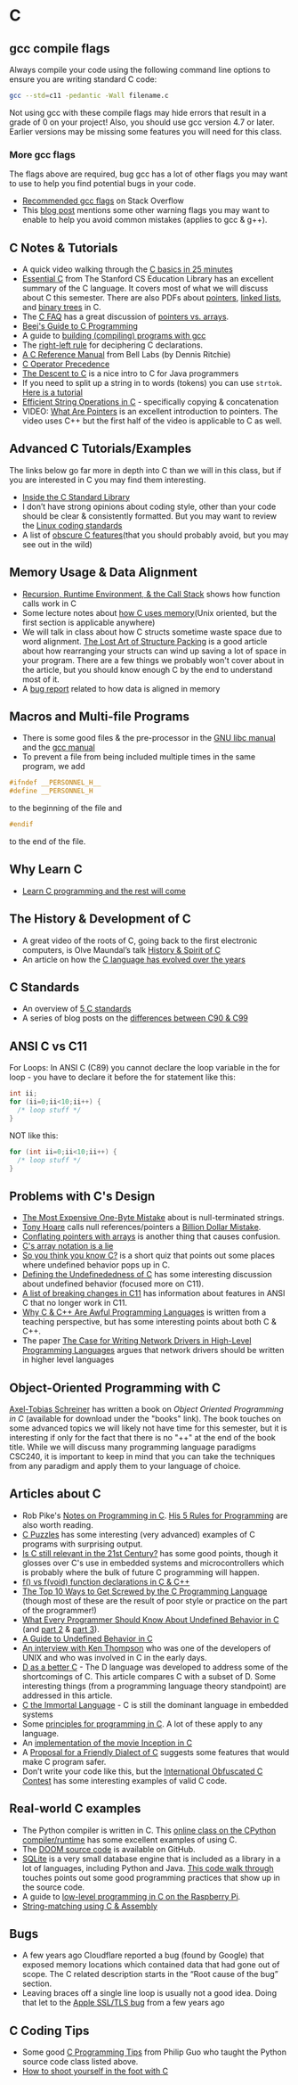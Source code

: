 # C

## gcc compile flags

Always compile your code using the following command line options to ensure you are writing standard C code:

```bash
gcc --std=c11 -pedantic -Wall filename.c
```

Not using gcc with these compile flags may hide errors that result in a grade of 0 on your project!
Also, you should use gcc version 4.7 or later.  Earlier versions may be missing some features you will need for this class.

### More gcc flags

The flags above are required, bug gcc has a lot of other flags you may want to use to help you find potential bugs in your code.

- [Recommended gcc flags](https://stackoverflow.com/questions/154630/recommended-gcc-warning-options-for-c?noredirect=1&lq=1) on Stack Overflow
- This [blog post](https://kristerw.blogspot.com/2017/09/useful-gcc-warning-options-not-enabled.html) mentions some other warning flags you may want to enable to help you avoid common mistakes (applies to gcc & g++).

## C Notes & Tutorials

- A quick video walking through the [C basics in 25 minutes](https://www.youtube.com/watch?v=3lQEunpmtRA)
- [Essential C](http://cslibrary.stanford.edu/101/) from The Stanford CS Education Library has an excellent summary of the C language.  It covers most of what we will discuss about C this semester.  There are also PDFs about [pointers](http://cslibrary.stanford.edu/102/), [linked lists](http://cslibrary.stanford.edu/103/), and [binary trees](http://cslibrary.stanford.edu/110/) in C.
- The [C FAQ](http://c-faq.com/) has a great discussion of [pointers vs. arrays](http://c-faq.com/aryptr/aryptrequiv.html).
- [Beej's Guide to C Programming](http://beej.us/guide/bgc/)
- A guide to [building (compiling) programs with gcc](http://seenaburns.com/building-c-programs/)
- The [right-left rule](http://cseweb.ucsd.edu/~ricko/rt_lt.rule.html) for deciphering C declarations.
- [A C Reference Manual](https://www.bell-labs.com/usr/dmr/www/cman.pdf) from Bell Labs (by Dennis Ritchie)
- [C Operator Precedence](https://en.cppreference.com/w/c/language/operator_precedence)
- [The Descent to C](https://www.chiark.greenend.org.uk/~sgtatham/cdescent/) is a nice intro to C for Java programmers
- If you need to split up a string in to words (tokens) you can use ```strtok```.  [Here is a tutorial](https://onebyezero.blogspot.com/2018/12/string-tokenization-in-c.html)
- [Efficient String Operations in C](https://developers.redhat.com/blog/2019/08/12/efficient-string-copying-and-concatenation-in-c/) - specifically copying & concatenation
- VIDEO: [What Are Pointers](https://www.youtube.com/watch?v=iChalAKXffs) is an excellent introduction to pointers.  The video uses C++ but the first half of the video is applicable to C as well.

## Advanced C Tutorials/Examples

The links below go far more in depth into C than we will in this class, but if you are interested in C you may find them interesting.

- [Inside the C Standard Library](https://begriffs.com/posts/2019-01-19-inside-c-standard-lib.html)
- I don’t have strong opinions about coding style, other than your code should be clear & consistently formatted.  But you may want to review the [Linux coding standards](https://www.kernel.org/doc/html/v4.10/process/coding-style.html)
- A list of [obscure C features](https://multun.net/obscure-c-features.html)(that you should probably avoid, but you may see out in the wild)

## Memory Usage & Data Alignment

- [Recursion, Runtime Environment, & the Call Stack](http://www.cs.tau.ac.il/~efif/courses/Software1_Summer_04/lectures/lecture7_2.php) shows how function calls work in C
- Some lecture notes about [how C uses memory](http://web.eecs.utk.edu/~huangj/cs360/360/notes/Memory/lecture.html)(Unix oriented, but the first section is applicable anywhere)
- We will talk in class about how C structs sometime waste space due to word alignment.  [The Lost Art of Structure Packing](http://www.catb.org/esr/structure-packing/?src=yc) is a good article about how rearranging your structs can wind up saving a lot of space in your program.  There are a few things we probably won't cover about in the article, but you should know enough C by the end to understand most of it.
- A [bug report](http://pzemtsov.github.io/2016/11/06/bug-story-alignment-on-x86.html) related to how data is aligned in memory

## Macros and Multi-file Programs

- There is some good files & the pre-processor in the [GNU libc manual](http://www.gnu.org/software/libc/manual/html_node/Header-Files.html) and the [gcc manual](https://gcc.gnu.org/onlinedocs/cpp/Header-Files.html#Header-Files)
- To prevent a file from being included multiple times in the same program, we add

```C
#ifndef __PERSONNEL_H__
#define __PERSONNEL_H
```

to the beginning of the file and

```C
#endif
```

to the end of the file.

## Why Learn C

- [Learn C programming and the rest will come](https://zeroequalsfalse.com/posts/learn-c-programming/)

## The History & Development of C

- A great video of the roots of C, going back to the first electronic computers, is Olve Maundal’s talk [History & Spirit of C](https://www.youtube.com/watch?v=xGVRF-Y--hI)
- An article on how the [C language has evolved over the years](http://www.electronicdesign.com/dev-tools/what-s-difference-between-c-now-and-then)

## C Standards

- An overview of [5 C standards](https://opensourceforu.com/2017/04/different-c-standards-story-c/)
- A series of blog posts on the [differences between C90 & C99](http://www.simplyembedded.org/archives/battle-of-the-standards-round1/)

## ANSI C vs C11

For Loops: In ANSI C (C89) you cannot declare the loop variable in the for loop - you have to declare it before the for statement like this:

```C
int ii;
for (ii=0;ii<10;ii++) {
  /* loop stuff */
}
```

 NOT like this:

```C
for (int ii=0;ii<10;ii++) {
  /* loop stuff */
}
```

## Problems with C's Design

- [The Most Expensive One-Byte Mistake](https://queue.acm.org/detail.cfm?id=2010365) about is null-terminated strings.
- [Tony Hoare](https://en.wikipedia.org/wiki/Tony_Hoare) calls null references/pointers a [Billion Dollar Mistake](https://www.infoq.com/presentations/Null-References-The-Billion-Dollar-Mistake-Tony-Hoare/).
- [Conflating pointers with arrays](https://www.drdobbs.com/architecture-and-design/cs-biggest-mistake/228701625) is another thing that causes confusion.
- [C's array notation is a lie](https://blog.feabhas.com/2016/12/a-convenient-untruth/)
- [So you think you know C?](https://hackernoon.com/so-you-think-you-know-c-8d4e2cd6f6a6#.w115kcmbi) is a short quiz that points out some places where undefined behavior pops up in C.
- [Defining the Undefinededness of C](http://fsl.cs.illinois.edu/FSL/papers/2015/hathhorn-ellison-rosu-2015-pldi/hathhorn-ellison-rosu-2015-pldi-public.pdf) has some interesting discussion about undefined behavior (focused more on C11).
- [A list of breaking changes in C11](https://stackoverflow.com/questions/6399615/what-breaking-changes-are-introduced-in-c11) has information about features in ANSI C that no longer work in C11.
- [Why C & C++ Are Awful Programming Languages](https://www.radford.edu/ibarland/Manifestoes/whyC++isBad.shtml) is written from a teaching perspective, but has some interesting points about both C & C++.
- The paper [The Case for Writing Network Drivers in High-Level Programming Languages](https://www.net.in.tum.de/fileadmin/bibtex/publications/papers/the-case-for-writing-network-drivers-in-high-level-languages.pdf) argues that network drivers should be written in higher level languages

## Object-Oriented Programming with C

[Axel-Tobias Schreiner](https://www.cs.rit.edu/~ats/) has written a book on *Object Oriented Programming in C* (available for download under the "books" link).  The book touches on some advanced topics we will likely not have time for this semester, but it is interesting if only for the fact that there is no "++" at the end of the book title.  While we will discuss many programming language paradigms CSC240, it is important to keep in mind that you can take the techniques from any paradigm and apply them to your language of choice.

## Articles about C

- Rob Pike's [Notes on Programming in C](http://www.lysator.liu.se/c/pikestyle.html).  [His 5 Rules for Programming](http://users.ece.utexas.edu/~adnan/pike.html) are also worth reading.
- [C Puzzles](http://www.gowrikumar.com/c/index.php) has some interesting (very advanced) examples of C programs with surprising output.
- [Is C still relevant in the 21st Century?](https://insights.dice.com/2014/12/08/c-still-relevant-21st-century/) has some good points, though it glosses over C's use in embedded systems and microcontrollers which is probably where the bulk of future C programming will happen.
- [f() vs f(void) function declarations in C & C++](https://nickdesaulniers.github.io/blog/2019/05/12/f-vs-f-void-in-c-vs-c-plus-plus/)
- [The Top 10 Ways to Get Screwed by the C Programming Language](http://tsemba.org/c/topten.html) (though most of these are the result of poor style or practice on the part of the programmer!)
- [What Every Programmer Should Know About Undefined Behavior in C](http://blog.llvm.org/2011/05/what-every-c-programmer-should-know.html) (and [part 2](http://blog.llvm.org/2011/05/what-every-c-programmer-should-know_14.html) & [part 3](http://blog.llvm.org/2011/05/what-every-c-programmer-should-know_21.html)).  
- [A Guide to Undefined Behavior in C](https://blog.regehr.org/archives/213)
- [An interview with Ken Thompson](https://www.drdobbs.com/open-source/interview-with-ken-thompson/229502480) who was one of the developers of UNIX and who was involved in C in the early days.
- [D as a better C](https://dlang.org/blog/2017/08/23/d-as-a-better-c/) - The D language was developed to address some of the shortcomings of C.  This article compares C with a subset of D.  Some interesting things (from a programming language theory standpoint) are addressed in this article.
- [C the Immortal Language](https://embeddedgurus.com/barr-code/2018/02/c-the-immortal-programming-language/) - C is still the dominant language in embedded systems
- Some [principles for programming in C](https://drewdevault.com/2017/03/15/How-I-learned-to-stop-worrying-and-love-C.html).  A lot of these apply to any language.
- An [implementation of the movie Inception in C](https://github.com/karthick18/inception)
- A [Proposal for a Friendly Dialect of C](https://blog.regehr.org/archives/1180) suggests some features that would make C program safer.
- Don’t write your code like this, but the [International Obfuscated C Contest](http://ioccc.org/) has some interesting examples of valid C code.

## Real-world C examples

- The Python compiler is written in C.  This [online class on the CPython compiler/runtime](http://pgbovine.net/cpython-internals.htm) has some excellent examples of using C.
- The [DOOM source code](https://github.com/id-Software/DOOM) is available on GitHub.
- [SQLite](https://www.sqlite.org/index.html) is a very small database engine that is included as a library in a lot of languages, including Python and Java.  [This code walk through](http://cppdepend.com/blog/?p=214) touches points out some good programming practices that show up in the source code.
- A guide to [low-level programming in C on the Raspberry Pi](http://www.pieter-jan.com/node/15).
- [String-matching using C & Assembly](https://trent.me/is-prefix-of-string-in-table/)

## Bugs

- A few years ago Cloudflare reported a bug (found by Google) that exposed memory locations which contained data that had gone out of scope.  The C related description starts in the “Root cause of the bug” section.
- Leaving braces off a single line loop is usually not a good idea.  Doing that let to the [Apple SSL/TLS bug](https://www.imperialviolet.org/2014/02/22/applebug.html) from a few years ago

## C Coding Tips

- Some good [C Programming Tips](http://www.pgbovine.net/c-programming-tips.htm) from Philip Guo who taught the Python source code class listed above.
- [How to shoot yourself in the foot with C](https://www.viva64.com/en/b/0644/)
